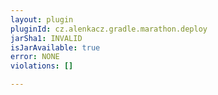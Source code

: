 ```yaml
---
layout: plugin
pluginId: cz.alenkacz.gradle.marathon.deploy
jarSha1: INVALID
isJarAvailable: true
error: NONE
violations: []

---
```

